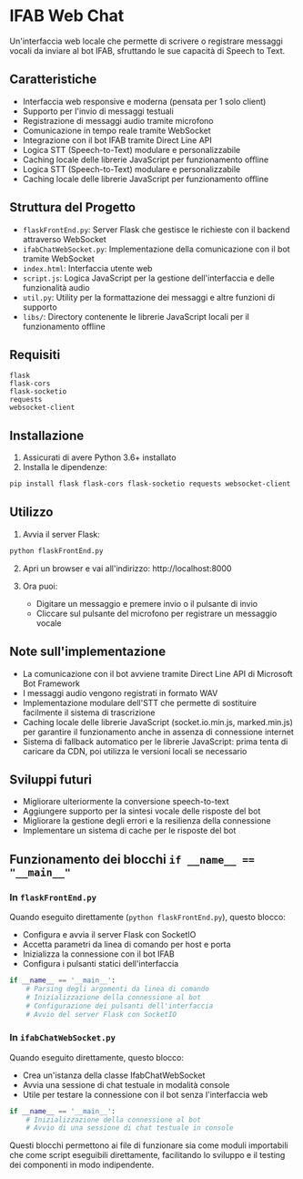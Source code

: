 # IFAB Web Chat

Un'interfaccia web locale che permette di scrivere o registrare messaggi vocali da inviare al bot IFAB, sfruttando le sue capacità di Speech to Text.

## Caratteristiche

- Interfaccia web responsive e moderna (pensata per 1 solo client)
- Supporto per l'invio di messaggi testuali
- Registrazione di messaggi audio tramite microfono
- Comunicazione in tempo reale tramite WebSocket
- Integrazione con il bot IFAB tramite Direct Line API
- Logica STT (Speech-to-Text) modulare e personalizzabile
- Caching locale delle librerie JavaScript per funzionamento offline
- Logica STT (Speech-to-Text) modulare e personalizzabile
- Caching locale delle librerie JavaScript per funzionamento offline

## Struttura del Progetto

- `flaskFrontEnd.py`: Server Flask che gestisce le richieste con il backend attraverso WebSocket
- `ifabChatWebSocket.py`: Implementazione della comunicazione con il bot tramite WebSocket
- `index.html`: Interfaccia utente web
- `script.js`: Logica JavaScript per la gestione dell'interfaccia e delle funzionalità audio
- `util.py`: Utility per la formattazione dei messaggi e altre funzioni di supporto
- `libs/`: Directory contenente le librerie JavaScript locali per il funzionamento offline

## Requisiti

```
flask
flask-cors
flask-socketio
requests
websocket-client
```

## Installazione

1. Assicurati di avere Python 3.6+ installato
2. Installa le dipendenze:

```bash
pip install flask flask-cors flask-socketio requests websocket-client
```

## Utilizzo

1. Avvia il server Flask:

```bash
python flaskFrontEnd.py
```

2. Apri un browser e vai all'indirizzo: http://localhost:8000

3. Ora puoi:
    - Digitare un messaggio e premere invio o il pulsante di invio
    - Cliccare sul pulsante del microfono per registrare un messaggio vocale

## Note sull'implementazione

- La comunicazione con il bot avviene tramite Direct Line API di Microsoft Bot Framework
- I messaggi audio vengono registrati in formato WAV
- Implementazione modulare dell'STT che permette di sostituire facilmente il sistema di trascrizione
- Caching locale delle librerie JavaScript (socket.io.min.js, marked.min.js) per garantire il funzionamento anche in assenza di connessione internet
- Sistema di fallback automatico per le librerie JavaScript: prima tenta di caricare da CDN, poi utilizza le versioni locali se necessario

## Sviluppi futuri

- Migliorare ulteriormente la conversione speech-to-text
- Aggiungere supporto per la sintesi vocale delle risposte del bot
- Migliorare la gestione degli errori e la resilienza della connessione
- Implementare un sistema di cache per le risposte del bot

## Funzionamento dei blocchi `if __name__ == "__main__"`

### In `flaskFrontEnd.py`

Quando eseguito direttamente (`python flaskFrontEnd.py`), questo blocco:

- Configura e avvia il server Flask con SocketIO
- Accetta parametri da linea di comando per host e porta
- Inizializza la connessione con il bot IFAB
- Configura i pulsanti statici dell'interfaccia

```python
if __name__ == '__main__':
    # Parsing degli argomenti da linea di comando
    # Inizializzazione della connessione al bot
    # Configurazione dei pulsanti dell'interfaccia
    # Avvio del server Flask con SocketIO
```

### In `ifabChatWebSocket.py`

Quando eseguito direttamente, questo blocco:

- Crea un'istanza della classe IfabChatWebSocket
- Avvia una sessione di chat testuale in modalità console
- Utile per testare la connessione con il bot senza l'interfaccia web

```python
if __name__ == '__main__':
    # Inizializzazione della connessione al bot
    # Avvio di una sessione di chat testuale in console
```

Questi blocchi permettono ai file di funzionare sia come moduli importabili che come script eseguibili direttamente, facilitando lo sviluppo e il testing dei componenti in modo
indipendente.
